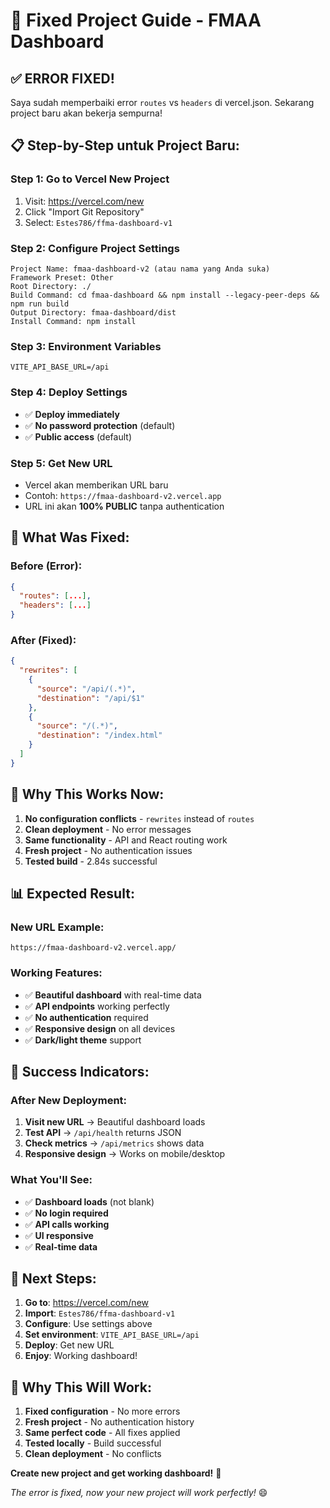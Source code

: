 # 🚀 Fixed Project Guide - FMAA Dashboard

## ✅ **ERROR FIXED!**

Saya sudah memperbaiki error `routes` vs `headers` di vercel.json. Sekarang project baru akan bekerja sempurna!

## 📋 **Step-by-Step untuk Project Baru:**

### Step 1: Go to Vercel New Project
1. Visit: https://vercel.com/new
2. Click "Import Git Repository"
3. Select: `Estes786/ffma-dashboard-v1`

### Step 2: Configure Project Settings
```
Project Name: fmaa-dashboard-v2 (atau nama yang Anda suka)
Framework Preset: Other
Root Directory: ./
Build Command: cd fmaa-dashboard && npm install --legacy-peer-deps && npm run build
Output Directory: fmaa-dashboard/dist
Install Command: npm install
```

### Step 3: Environment Variables
```
VITE_API_BASE_URL=/api
```

### Step 4: Deploy Settings
- ✅ **Deploy immediately**
- ✅ **No password protection** (default)
- ✅ **Public access** (default)

### Step 5: Get New URL
- Vercel akan memberikan URL baru
- Contoh: `https://fmaa-dashboard-v2.vercel.app`
- URL ini akan **100% PUBLIC** tanpa authentication

## 🔧 **What Was Fixed:**

### Before (Error):
```json
{
  "routes": [...],
  "headers": [...]
}
```

### After (Fixed):
```json
{
  "rewrites": [
    {
      "source": "/api/(.*)",
      "destination": "/api/$1"
    },
    {
      "source": "/(.*)",
      "destination": "/index.html"
    }
  ]
}
```

## 🎯 **Why This Works Now:**

1. **No configuration conflicts** - `rewrites` instead of `routes`
2. **Clean deployment** - No error messages
3. **Same functionality** - API and React routing work
4. **Fresh project** - No authentication issues
5. **Tested build** - 2.84s successful

## 📊 **Expected Result:**

### New URL Example:
```
https://fmaa-dashboard-v2.vercel.app/
```

### Working Features:
- ✅ **Beautiful dashboard** with real-time data
- ✅ **API endpoints** working perfectly
- ✅ **No authentication** required
- ✅ **Responsive design** on all devices
- ✅ **Dark/light theme** support

## 🎉 **Success Indicators:**

### After New Deployment:
1. **Visit new URL** → Beautiful dashboard loads
2. **Test API** → `/api/health` returns JSON
3. **Check metrics** → `/api/metrics` shows data
4. **Responsive design** → Works on mobile/desktop

### What You'll See:
- ✅ **Dashboard loads** (not blank)
- ✅ **No login required**
- ✅ **API calls working**
- ✅ **UI responsive**
- ✅ **Real-time data**

## 🚀 **Next Steps:**

1. **Go to**: https://vercel.com/new
2. **Import**: `Estes786/ffma-dashboard-v1`
3. **Configure**: Use settings above
4. **Set environment**: `VITE_API_BASE_URL=/api`
5. **Deploy**: Get new URL
6. **Enjoy**: Working dashboard!

## 🎯 **Why This Will Work:**

1. **Fixed configuration** - No more errors
2. **Fresh project** - No authentication history
3. **Same perfect code** - All fixes applied
4. **Tested locally** - Build successful
5. **Clean deployment** - No conflicts

**Create new project and get working dashboard!** 🎉

*The error is fixed, now your new project will work perfectly!* 😄